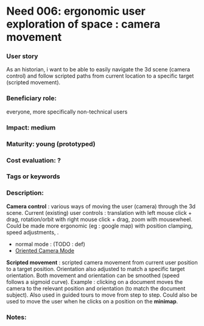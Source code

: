 # Need 006: ergonomic user exploration of space  : camera movement

### User story
As an historian, i want to be able to easily navigate the 3d scene (camera control) and follow scripted paths from current location to a specific target (scripted movement).

### Beneficiary role:
everyone, more specifically non-technical users

### Impact: medium

### Maturity: young (prototyped)

### Cost evaluation: ?

### Tags or keywords

### Description:

**Camera control** : various ways of moving the user (camera) through the 3d scene. Current (existing) user controls : translation with left mouse click + drag, rotation/orbit with right mouse click + drag, zoom with mousewheel. Could be made more ergonomic (eg : google map) with position clamping, speed adjustments, .
* normal mode : (TODO : def)
* [Oriented Camera Mode](Definitions.md#oriented-camera-mode)

**Scripted movement** : scripted camera movement from current user position to a target position. Orientation also adjusted to match a specific target orientation. Both movement and orientation can be smoothed (speed follows a sigmoid curve). Example : clicking on a document moves the camera to the relevant position and orientation (to match the document subject). Also used in guided tours to move from step to step. Could also be used to move the user when he clicks on a position on the **minimap**.

### Notes:

